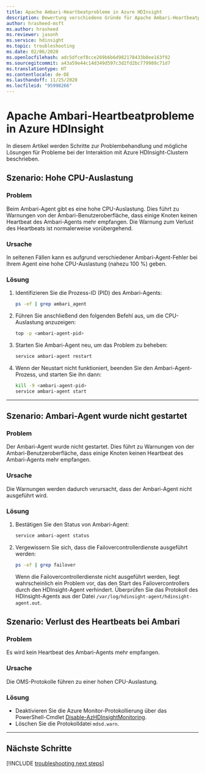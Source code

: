 ```yaml
---
title: Apache Ambari-Heartbeatprobleme in Azure HDInsight
description: Bewertung verschiedene Gründe für Apache Ambari-Heartbeatprobleme in Azure HDInsight
author: hrasheed-msft
ms.author: hrasheed
ms.reviewer: jasonh
ms.service: hdinsight
ms.topic: troubleshooting
ms.date: 02/06/2020
ms.openlocfilehash: adc5dfcef8cce269b6b6d982178433b8ee163f92
ms.sourcegitcommit: a43a59e44c14d349d597c3d2fd2bc779989c71d7
ms.translationtype: HT
ms.contentlocale: de-DE
ms.lasthandoff: 11/25/2020
ms.locfileid: "95998266"
---
```

# <a name="apache-ambari-heartbeat-issues-in-azure-hdinsight"></a>Apache Ambari-Heartbeatprobleme in Azure HDInsight

In diesem Artikel werden Schritte zur Problembehandlung und mögliche Lösungen für Probleme bei der Interaktion mit Azure HDInsight-Clustern beschrieben.

## <a name="scenario-high-cpu-utilization"></a>Szenario: Hohe CPU-Auslastung

### <a name="issue"></a>Problem

Beim Ambari-Agent gibt es eine hohe CPU-Auslastung. Dies führt zu Warnungen von der Ambari-Benutzeroberfläche, dass einige Knoten keinen Heartbeat des Ambari-Agents mehr empfangen. Die Warnung zum Verlust des Heartbeats ist normalerweise vorübergehend.

### <a name="cause"></a>Ursache

In seltenen Fällen kann es aufgrund verschiedener Ambari-Agent-Fehler bei Ihrem Agent eine hohe CPU-Auslastung (nahezu 100 %) geben.

### <a name="resolution"></a>Lösung

1. Identifizieren Sie die Prozess-ID (PID) des Ambari-Agents:

    ```bash
    ps -ef | grep ambari_agent
    ```

1. Führen Sie anschließend den folgenden Befehl aus, um die CPU-Auslastung anzuzeigen:

    ```bash
    top -p <ambari-agent-pid>
    ```

1. Starten Sie Ambari-Agent neu, um das Problem zu beheben:

    ```bash
    service ambari-agent restart
    ```

1. Wenn der Neustart nicht funktioniert, beenden Sie den Ambari-Agent-Prozess, und starten Sie ihn dann:

    ```bash
    kill -9 <ambari-agent-pid>
    service ambari-agent start
    ```

---

## <a name="scenario-ambari-agent-not-started"></a>Szenario: Ambari-Agent wurde nicht gestartet

### <a name="issue"></a>Problem

Der Ambari-Agent wurde nicht gestartet. Dies führt zu Warnungen von der Ambari-Benutzeroberfläche, dass einige Knoten keinen Heartbeat des Ambari-Agents mehr empfangen.

### <a name="cause"></a>Ursache

Die Warnungen werden dadurch verursacht, dass der Ambari-Agent nicht ausgeführt wird.

### <a name="resolution"></a>Lösung

1. Bestätigen Sie den Status von Ambari-Agent:

    ```bash
    service ambari-agent status
    ```

1. Vergewissern Sie sich, dass die Failovercontrollerdienste ausgeführt werden:

    ```bash
    ps -ef | grep failover
    ```

    Wenn die Failovercontrollerdienste nicht ausgeführt werden, liegt wahrscheinlich ein Problem vor, das den Start des Failovercontrollers durch den HDInsight-Agent verhindert. Überprüfen Sie das Protokoll des HDInsight-Agents aus der Datei `/var/log/hdinsight-agent/hdinsight-agent.out`.

## <a name="scenario-heartbeat-lost-for-ambari"></a>Szenario: Verlust des Heartbeats bei Ambari

### <a name="issue"></a>Problem

Es wird kein Heartbeat des Ambari-Agents mehr empfangen.

### <a name="cause"></a>Ursache

Die OMS-Protokolle führen zu einer hohen CPU-Auslastung.

### <a name="resolution"></a>Lösung

* Deaktivieren Sie die Azure Monitor-Protokollierung über das PowerShell-Cmdlet [Disable-AzHDInsightMonitoring](/powershell/module/az.hdinsight/disable-azhdinsightmonitoring).
* Löschen Sie die Protokolldatei `mdsd.warn`.

---

## <a name="next-steps"></a>Nächste Schritte

[!INCLUDE [troubleshooting next steps](../../../includes/hdinsight-troubleshooting-next-steps.md)]